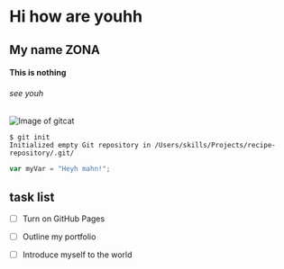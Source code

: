 # Hi how are youhh
## My name ZONA
#### This is  nothing
###### see youh 
![Image of gitcat](https://pngimg.com/uploads/github/github_PNG76.png)

```
$ git init
Initialized empty Git repository in /Users/skills/Projects/recipe-repository/.git/
```

``` javascript
var myVar = "Heyh mahn!";
```


## task list
- [ ] Turn on GitHub Pages
- [ ] Outline my portfolio
- [ ] Introduce myself to the world

      
